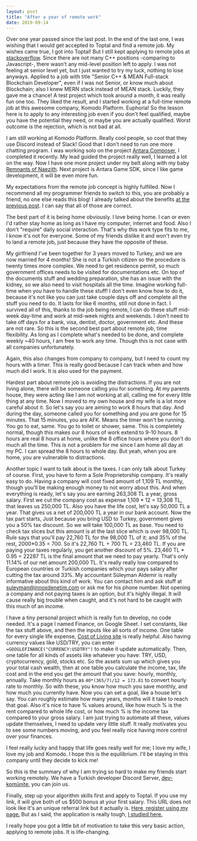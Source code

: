 ```yaml
---
layout: post
title: "After a year of remote work"
date: 2019-09-14
---
```


Over one year passed since the last post. In the end of the last one, I was wishing that I would get accepted to Toptal and find a remote job. My wishes came true, I got into Toptal! But I still kept applying to remote jobs at [stackoverflow](https://stackoverflow.com/jobs?r=true). Since there are not many C++ positions -comparing to Javascript-, there wasn't any mid-level position left to apply. I was not feeling at senior level yet, but I just wanted to try my luck, nothing to lose anyways. Applied to a job with title "Senior C++ & MEAN Full-stack Blockchain Developer", even if I was not Senior, or know much about Blockchain; also I knew MERN stack instead of MEAN stack. Luckily, they gave me a chance! A test project which took around a month, it was really fun one too. They liked the result, and I started working at a full-time remote job at this awesome company, Komodo Platform. Euphoria! So the lesson here is to apply to any interesting job even if you don't feel qualified, maybe you have the potential they need, or maybe you are actually qualified. Worst outcome is the rejection, which is not bad at all.

I am still working at Komodo Platform. Really cool people, so cool that they use Discord instead of Slack! Good that I don't need to run one more chatting program. I was working solo on the project [Antara Composer](https://composer.kmd.io), I completed it recently. My lead guided the project really well, I learned a lot on the way. Now I have one more project under my belt along with my baby [Remnants of Naezith](https://naezith.com). Next project is Antara Game SDK, since I like game development, it will be even more fun. 

My expectations from the remote job concept is highly fulfilled. Now I recommend all my programmer friends to switch to this, you are probably a friend, no one else reads this blog! I already talked about the benefits [at the previous post](https://blog.naezith.com/2018/09/life-and-remote-work). I can say that all of those are correct. 

The best part of it is being home obviously. I love being home. I can or even I'd rather stay home as long as I have my computer, internet and food. Also I don't "require" daily social interaction. That's why this work type fits to me, I know it's not for everyone. Some of my friends dislike it and won't even try to land a remote job, just because they have the opposite of these. 

My girlfriend I've been together for 3 years moved to Turkey, and we are now married for 4 months! She is not a Turkish citizen so the procedure is twenty times more complex. We need to get residence permit, so much government offices needs to be visited for documentations etc. On top of the documents stuff and wedding preparation, she has an issue with the kidney, so we also need to visit hospitals all the time. Imagine working full-time when you have to handle these stuff! I don't even know how to do it, because it's not like you can just take couple days off and complete all the stuff you need to do. It lasts for like 6 months, still not done in fact. I survived all of this, thanks to the job being remote, I can do these stuff mid-week day-time and work at mid-week nights and weekends. I don't need to take off days for a bank, visa, dentist, doctor, government etc. And these are not rare. So this is the second best part about remote job, time flexibility. As long as I complete what's needed to be done, and complete weekly ~40 hours, I am free to work any time. Though this is not case with all companies unfortunately.

Again, this also changes from company to company, but I need to count my hours with a timer. This is really good because I can track when and how much did I work. It is also used for the payment.

Hardest part about remote job is avoiding the distractions. If you are not living alone, there will be someone calling you for something. At my parents house, they were acting like I am not working at all, calling me for every little thing at any time. Now I moved to my own house and my wife is a lot more careful about it. So let's say you are aiming to work 8 hours that day. And during the day, someone called you for something and you are gone for 15 minutes. That 15 minutes, you are AFK. Means the timer won't be running. You go to eat, same. You go to toilet or shower, same. This is completely normal, though this makes our 8 hours of work extend to 9-10 hours. 8 hours are real 8 hours at home, unlike the 8 office hours where you don't do much all the time. This is not a problem for me since I am home all day at my PC. I can spread the 8 hours to whole day. But yeah, when you are home, you are vulnerable to distractions.

Another topic I want to talk about is the taxes. I can only talk about Turkey of course. First, you have to form a Sole Proprietorship company. It's really easy to do. Having a company will cost fixed amount of 1,109 TL monthly, though you'll be making enough money to not worry about this. And when everything is ready, let's say you are earning 263,308 TL a year, gross salary. First we cut the company cost as expense 1,109 * 12 = 13,308 TL, that leaves us 250,000 TL. Also you have the life cost, let's say 50,000 TL a year. That gives us a net of 200,000 TL a year in our bank account. Now the tax part starts, Just because you bring USD to Turkey, government gives you a 50% tax discount. So we will take 100,000 TL as base. You need to check tax slices but this amount is at the last slice which is over 98,000 TL. Rule says that you'll pay 22,760 TL for the 98,000 TL of it; and 35% of the rest, 2000*0.35 = 700. So it's 22,760 TL + 700 TL = 23,460 TL. If you are paying your taxes regularly, you get another discount of 5%. 23,460 TL * 0.95 = 22287 TL is the final amount that we need to pay yearly. That's only 11.14% of our net amount 200,000 TL. It's really really low compared to European countries or Turkish companies which your pays salary after cutting the tax around 33%. My accountant Süleyman Aldemir is really informative about this kind of work. You can contact him and ask stuff at suleyman@innoxdenetim.com or ask me for his phone number. Not opening a company and not paying taxes is an option, but it's highly illegal. It will cause really big trouble when caught, and it's not hard to be caught with this much of an income.

I have a tiny personal project which is really fun to develop, no code needed. It's a page I named Finance, on Google Sheet. I set constants, like the tax stuff above, and then the inputs like all sorts of income. One table for every single life expense, [Cost of Living site](https://www.numbeo.com/cost-of-living/) is really helpful. Also having currency values like USD/TRY, you can enter `=GOOGLEFINANCE("CURRENCY:USDTRY")` to make it update automatically. Then, one table for all kinds of assets like whatever you have: TRY, USD, cryptocurrency, gold, stocks etc. So the assets sum up which gives you your total cash wealth, then at one table you calculate the income, tax, life cost and in the end you get the amount that you save: hourly, monthly, annually. Take monthly hours as `40*(365/7)/12 = 173.81` to convert hourly rate to monthly. So with these, you know how much you save monthly, and how much you currently have. Now you can set a goal, like a house let's say. You can roughly estimate how many years, months will it take to reach that goal. Also it's nice to have % values around, like how much % is the rent compared to whole life cost, or how much % is the income tax compared to your gross salary. I am just trying to automate all these, values update themselves, I need to update very little stuff. It really motivates you to see some numbers moving, and you feel really nice having more control over your finances. 

I feel really lucky and happy that life goes really well for me; I love my wife, I love my job and Komodo. I hope this is the equilibrium. I'll be staying in this company until they decide to kick me! 

So this is the summary of why I am trying so hard to make my friends start working remotely. We have a Turkish developer Discord Server, [dev-komünite](https://discord.gg/AKajtef), you can join us. 

Finally, step up your algorithm skills first and apply to Toptal. If you use my link, it will give both of us $500 bonus at your first salary. This URL does not look like it's an unique referral link but it actually is. [Here, register using my page.](https://www.toptal.com/#gain-exclusively-guaranteed-software-programmers) But as I said, the application is really tough, [I studied here.](https://app.codility.com/programmers/lessons/1-iterations/)

I really hope you got a little bit of motivation to take this very basic action, applying to remote jobs. It is life-changing.
